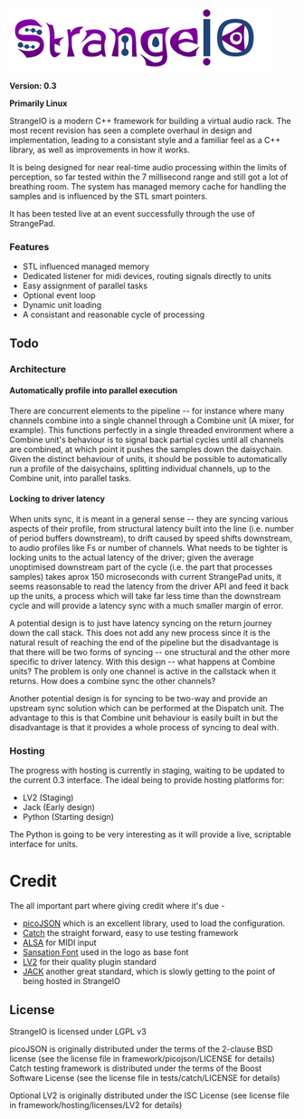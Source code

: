 ![](assets/strangeio.png?raw=true)

**Version: 0.3**

**Primarily Linux**

StrangeIO is a modern C++ framework for building a virtual audio rack. The most recent revision has seen a complete overhaul in design and implementation, leading to a consistant style and a familiar feel as a C++ library, as well as improvements in how it works.

It is being designed for near real-time audio processing within the limits of perception, so far tested within the 7 millisecond range and still got a lot of breathing room. The system has managed memory cache for handling the samples and is influenced by the STL smart pointers.

It has been tested live at an event successfully through the use of StrangePad.

### Features
- STL influenced managed memory
- Dedicated listener for midi devices, routing signals directly to units
- Easy assignment of parallel tasks
- Optional event loop
- Dynamic unit loading
- A consistant and reasonable cycle of processing

## Todo

### Architecture

#### Automatically profile into parallel execution

There are concurrent elements to the pipeline -- for instance where many channels combine into a single channel through a Combine unit (A mixer, for example). This functions perfectly in a single threaded environment where a Combine unit's behaviour is to signal back partial cycles until all channels are combined, at which point it pushes the samples down the daisychain. Given the distinct behaviour of units, it should be possible to automatically run a profile of the daisychains, splitting individual channels, up to the Combine unit, into parallel tasks.

#### Locking to driver latency

When units sync, it is meant in a general sense -- they are syncing various aspects of their profile, from structural latency built into the line (i.e. number of period buffers downstream), to drift caused by speed shifts downstream, to audio profiles like Fs or number of channels. What needs to be tighter is locking units to the actual latency of the driver; given the average unoptimised downstream part of the cycle (i.e. the part that processes samples) takes aprox 150 microseconds with current StrangePad units, it seems reasonsable to read the latency from the driver API and feed it back up the units, a process which will take far less time than the downstream cycle and will provide a latency sync with a much smaller margin of error.

A potential design is to just have latency syncing on the return journey down the call stack. This does not add any new process since it is the natural result of reaching the end of the pipeline but the disadvantage is that there will be two forms of syncing -- one structural and the other more specific to driver latency. With this design -- what happens at Combine units? The problem is only one channel is active in the callstack when it returns. How does a combine sync the other channels?

Another potential design is for syncing to be two-way and provide an upstream sync solution which can be performed at the Dispatch unit. The advantage to this is that Combine unit behaviour is easily built in but the disadvantage is that it provides a whole process of syncing to deal with.

### Hosting

The progress with hosting is currently in staging, waiting to be updated to the current 0.3 interface. The ideal being to provide hosting platforms for:

- LV2 (Staging)
- Jack (Early design)
- Python (Starting design)

The Python is going to be very interesting as it will provide a live, scriptable interface for units.


# Credit

The all important part where giving credit where it's due -

- [picoJSON](https://github.com/kazuho/picojson) which is an excellent library, used to load the configuration.
- [Catch](https://github.com/philsquared/Catch/) the straight forward, easy to use testing framework
- [ALSA](http://www.alsa-project.org/) for MIDI input
- [Sansation Font](http://www.fontsquirrel.com/fonts/sansation) used in the logo as base font
- [LV2](http://lv2plug.in/) for their quality plugin standard
- [JACK](http://jackaudio.org/) another great standard, which is slowly getting to the point of being hosted in StrangeIO

## License

StrangeIO is licensed under LGPL v3


picoJSON is originally distributed under the terms of the 2-clause BSD license (see the license file in framework/picojson/LICENSE for details)
Catch testing framework is distributed under the terms of the Boost Software License (see the license file in tests/catch/LICENSE for details)

Optional LV2 is originally distributed under the ISC License (see license file in framework/hosting/licenses/LV2 for details)